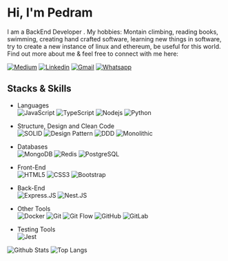 
# Hi, I'm Pedram

I am a BackEnd Developer . 
My hobbies: Montain climbing, reading books, swimming, creating hand crafted software, learning new things in software, try to create a new instance of linux and ethereum, be useful for this world.
Find out more about me & feel free to connect with me here:

[![Medium](https://img.shields.io/badge/-Medium-black?style=flat-square&logo=medium&logoColor=white&link=https://medium.com/@pedramaghasian)](https://medium.com/@pedramaghasian)
[![Linkedin](https://img.shields.io/badge/-Linkedin-blue?style=flat-square&logo=Linkedin&logoColor=white&link=https://www.linkedin.com/in/pedramaghasian/)](https://www.linkedin.com/in/pedramaghasian/)
[![Gmail](https://img.shields.io/badge/-Gmail-c14438?style=flat-square&logo=Gmail&logoColor=white&link=mailto:pedramaghasian@gmail.com)](mailto:pedramaghasian@gmail.com)
[![Whatsapp](https://img.shields.io/badge/-Whatsapp-c14438?style=flat-square&color=darkgreen&logo=whatsapp&logoColor=white&link=https://wa.me/989120275368)](https://wa.me/989120275368)
<!-- [![Website](https://img.shields.io/badge/Portfolio-informational?style=flat-square&color=black&logo=vercel&logoColor=white)](https://vahidzafari.github.io/) -->

## Stacks & Skills

- Languages
  <br/>
  ![JavaScript](https://img.shields.io/badge/-JavaScript-white?style=flat-square&logo=javascript)
  ![TypeScript](https://img.shields.io/badge/-TypeScript-white?style=flat-square&logo=typescript&logoColor=blue)
  ![Nodejs](https://img.shields.io/badge/-Nodejs-white?style=flat-square&logo=javascript)
  ![Python](https://img.shields.io/badge/-Python-white?style=flat-square&logo=Python)

- Structure, Design and Clean Code
  <br/>
  ![SOLID](https://img.shields.io/badge/-SOLID-white?style=flat-square)
  ![Design Pattern](https://img.shields.io/badge/-Design_Pattern-white?style=flat-square)
  ![DDD](https://img.shields.io/badge/-DDD-white?style=flat-square)
  ![Monolithic](https://img.shields.io/badge/-Monolithic-white?style=flat-square)
- Databases
  <br/>
  ![MongoDB](https://img.shields.io/badge/-MongoDB-white?style=flat-square&logo=mongodb)
  ![Redis](https://img.shields.io/badge/-Redis-white?style=flat-square&logo=Redis)
  ![PostgreSQL](https://img.shields.io/badge/-PostgreSQL-white?style=flat-square&logo=postgresql&logoColor=blue)

- Front-End
  <br/>
  ![HTML5](https://img.shields.io/badge/-HTML5-white?style=flat-square&logo=html5)
  ![CSS3](https://img.shields.io/badge/-CSS3-white?style=flat-square&logo=css3&logoColor=blue)
  ![Bootstrap](https://img.shields.io/badge/-Bootstrap-white?style=flat-square&logo=bootstrap&logoColor=purple)

- Back-End
  <br/>
  ![Express.JS](https://img.shields.io/badge/-Express.JS-white?style=flat-square&logo=express&logoColor=darkblue)
  ![Nest.JS](https://img.shields.io/badge/-Nest.JS-white?style=flat-square&logo=NestJS&logoColor=red)


- Other Tools
  <br/>
  ![Docker](https://img.shields.io/badge/-Docker-white?style=flat-square&logo=docker)
  ![Git](https://img.shields.io/badge/-Git-white?style=flat-square&logo=git)
  ![Git Flow](https://img.shields.io/badge/-Git_Flow-white?style=flat-square&logo=git)
  ![GitHub](https://img.shields.io/badge/-GitHub-white?style=flat-square&logo=github&logoColor=black)
  ![GitLab](https://img.shields.io/badge/-GitLab-white?style=flat-square&logo=gitlab)

- Testing Tools
  <br/>
  ![Jest](https://img.shields.io/badge/-Jest-white?style=flat-square&logo=Jest&logoColor=red)


![Github Stats](https://github-readme-stats.vercel.app/api?username=pedramaghasian&count_private=true&show_icons=true&include_all_commits=true)
![Top Langs](https://github-readme-stats.vercel.app/api/top-langs/?username=pedramaghasian&hide=TeX&layout=compact)

<!-- ![Visitor Badge](https://visitor-badge.laobi.icu/badge?page_id=aemmadi.aemmadi) -->
